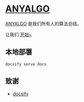 # [ANYALGO](https://anyalgo.github.io/ANYALGO/)

[ANYALGO](https://anyalgo.github.io/ANYALGO/) 是我们所有人的算法总结。

让我们 [开始~](https://anyalgo.github.io/ANYALGO/#/summary)

## 本地部署

```shell
docsify serve docs
```

## 致谢

- [docsify](https://docsify.js.org)
